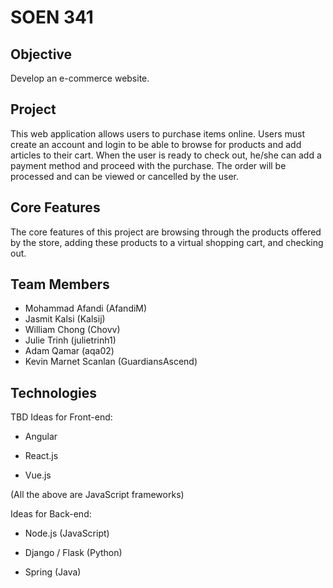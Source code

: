 # SOEN 341
## Objective

Develop an e-commerce website.

## Project
This web application allows users to purchase items online. Users must create an account and login to be able to browse for products and add articles to their cart. When the user is ready to check out, he/she can add a payment method and proceed with the purchase. The order will be processed and can be viewed or cancelled by the user. 

## Core Features
The core features of this project are browsing through the products offered by the store, adding these products to a virtual shopping cart, and checking out.


## Team Members

* Mohammad Afandi (AfandiM)
* Jasmit Kalsi (Kalsij)
* William Chong (Chovv)
* Julie Trinh (julietrinh1)
* Adam Qamar (aqa02)
* Kevin Marnet Scanlan (GuardiansAscend)


## Technologies
TBD
Ideas for Front-end: 

- Angular

- React.js

- Vue.js

(All the above are JavaScript frameworks) 

Ideas for Back-end:  

- Node.js (JavaScript)

- Django / Flask (Python)

- Spring (Java)
